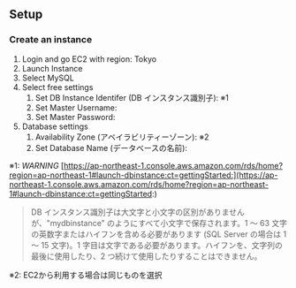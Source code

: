## Setup

### Create an instance

1. Login and go EC2 with region: Tokyo
2. Launch Instance
3. Select MySQL
4. Select free settings
	1. Set DB Instance Identifer (DB インスタンス識別子): ※1
	2. Set Master Username:
	3. Set Master Password:
5. Database settings
	1. Availability Zone (アベイラビリティーゾーン): ※2
	2. Set Database Name (データベースの名前): 

※1: *WARNING*
[https://ap-northeast-1.console.aws.amazon.com/rds/home?region=ap-northeast-1#launch-dbinstance:ct=gettingStarted:](https://ap-northeast-1.console.aws.amazon.com/rds/home?region=ap-northeast-1#launch-dbinstance:ct=gettingStarted:)
> DB インスタンス識別子は大文字と小文字の区別がありませんが、"mydbinstance" のようにすべて小文字で保存されます。1 ～ 63 文字の英数字またはハイフンを含める必要があります (SQL Server の場合は 1 ～ 15 文字)。1 字目は文字である必要があります。ハイフンを、文字列の最後に使用したり、2 つ続けて使用したりすることはできません。

※2: EC2から利用する場合は同じものを選択
